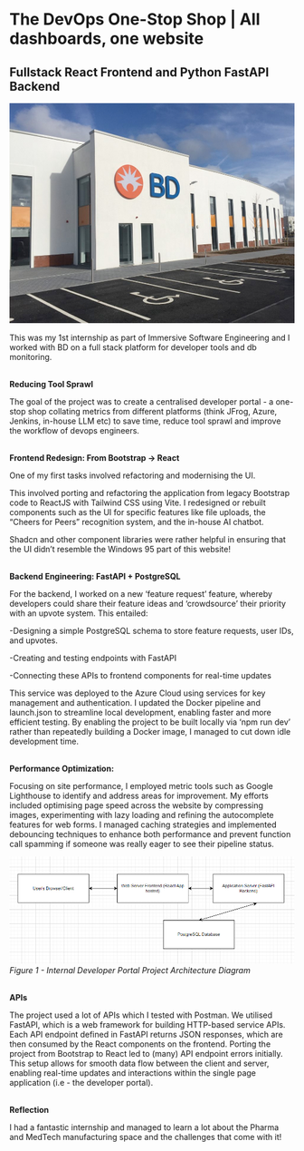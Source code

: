 # The DevOps One-Stop Shop | All dashboards, one website

## Fullstack React Frontend and Python FastAPI Backend

![Diagram](images/blogs/bdInternshipBlog/bdrci.jpg)

This was my 1st internship as part of Immersive Software Engineering and I worked with BD on a full stack platform for developer tools and db monitoring.<br><br>

**Reducing Tool Sprawl**

The goal of the project was to create a centralised developer portal - a one-stop shop collating metrics from different platforms (think JFrog, Azure, Jenkins, in-house LLM etc) to save time, reduce tool sprawl and improve the workflow of devops engineers.<br><br>

**Frontend Redesign: From Bootstrap -> React**

One of my first tasks involved refactoring and modernising the UI.

This involved porting and refactoring the application from legacy Bootstrap code to ReactJS with Tailwind CSS using Vite. I redesigned or rebuilt components such as the
UI for specific features like file uploads, the “Cheers for Peers” recognition system, and the in-house AI chatbot.

Shadcn and other component libraries were rather helpful in ensuring that the UI didn’t resemble the Windows 95 part of this website!<br><br>

**Backend Engineering: FastAPI + PostgreSQL**

For the backend, I worked on a new ‘feature request’ feature, whereby developers could share their feature ideas and ‘crowdsource’ their priority with an upvote system.
This entailed:

-Designing a simple PostgreSQL schema to store feature requests, user IDs, and upvotes.

-Creating and testing endpoints with FastAPI

-Connecting these APIs to frontend components for real-time updates

This service was deployed to the Azure Cloud using services for key management and authentication. I updated the Docker pipeline and launch.json to streamline local development, enabling faster and more efficient testing. By enabling the project to be built locally via ‘npm run dev’ rather than repeatedly building a Docker image, I managed to cut down idle development time.<br><br>

**Performance Optimization:**

Focusing on site performance, I employed metric tools such as Google Lighthouse to identify and address areas for improvement. My efforts included optimising page speed across the website by compressing images, experimenting with lazy loading and refining the autocomplete features for web forms. I managed caching strategies and implemented debouncing techniques to enhance both performance and prevent function call spamming if someone was really eager to see their pipeline status.

![Diagram](images/blogs/bdInternshipBlog/diagram.png)
_Figure 1 - Internal Developer Portal Project Architecture Diagram_ <br><br>

**APIs**

The project used a lot of APIs which I tested with Postman. We utilised FastAPI, which is a web framework for building HTTP-based service APIs. Each API endpoint defined in FastAPI returns JSON responses, which are then consumed by the React components on the frontend.
Porting the project from Bootstrap to React led to (many) API endpoint errors initially.
This setup allows for smooth data flow between the client and server, enabling real-time updates and interactions within the single page application (i.e - the developer portal).<br><br>



**Reflection**

I had a fantastic internship and managed to learn a lot about the Pharma and MedTech manufacturing space and the challenges that come with it!
